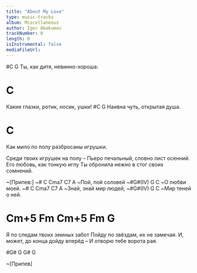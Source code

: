 ```yaml
---
title: "About My Love"
type: music-tracks
album: Miscellaneous
author: Igor Abakumov
trackNumber: 0
length: 0
isInstrumental: false
mediaFileUrl: 
---
```


#C                          G
Ты, как дитя, невинно-хороша:
#                            C
Какие глазки, ротик, носик, ушки!
#C                        G
Наивна чуть, открытая душа.
#                               C
Как мило по полу разбросаны игрушки.

Среди твоих игрушек на полу –
Пьеро печальный, словно лист осенний.
Его любовь, как тонкую иглу
Ты обронила нежно в стог своих сомнений.

~[Припев:]
~# C    Cma7 C7  A
~Пой, пой  соловей
~#G#(IV) G   C
~О  любви моей.
~#  C    Cma7 C7    A
~Знай, знай мир людей,
~#G#(IV) G     C
~Мир теней о ней.

#   Cm+5  Fm    Cm+5   Fm    G
Я по следам твоих земных забот
Пойду по звёздам, их не замечая.
И, может, до конца дойду вперёд –
И отворю тебе ворота рая.

#G# G G# G

~[Припев]

